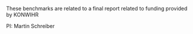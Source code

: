 
These benchmarks are related to a final report related to funding provided by KONWIHR

PI: Martin Schreiber
